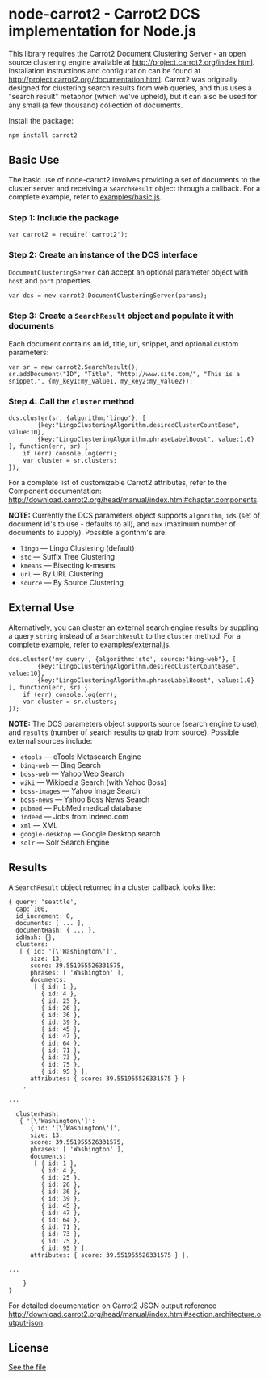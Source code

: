 # node-carrot2 - Carrot2 DCS implementation for Node.js

This library requires the Carrot2 Document Clustering Server - an open source clustering engine available at http://project.carrot2.org/index.html. Installation instructions and configuration can be found at http://project.carrot2.org/documentation.html. Carrot2 was originally designed for clustering search results from web queries, and thus uses a "search result" metaphor (which we've upheld), but it can also be used for any small (a few thousand) collection of documents.

Install the package:

	npm install carrot2

## Basic Use

The basic use of node-carrot2 involves providing a set of documents to the cluster server and receiving a `SearchResult` object through a callback. For a complete example, refer to [examples/basic.js](https://github.com/TeehanLax/node-carrot2/blob/master/examples/basic.js). 

### Step 1: Include the package

	var carrot2 = require('carrot2');

### Step 2: Create an instance of the DCS interface

`DocumentClusteringServer` can accept an optional parameter object with `host` and `port` properties.

	var dcs = new carrot2.DocumentClusteringServer(params);

### Step 3: Create a `SearchResult` object and populate it with documents 

Each document contains an id, title, url, snippet, and optional custom parameters:

	var sr = new carrot2.SearchResult();
	sr.addDocument("ID", "Title", "http://www.site.com/", "This is a snippet.", {my_key1:my_value1, my_key2:my_value2});

### Step 4: Call the `cluster` method

	dcs.cluster(sr, {algorithm:'lingo'}, [ 
            {key:"LingoClusteringAlgorithm.desiredClusterCountBase", value:10},
            {key:"LingoClusteringAlgorithm.phraseLabelBoost", value:1.0}
	], function(err, sr) {
	    if (err) console.log(err);
	    var cluster = sr.clusters;
	});

For a complete list of customizable Carrot2 attributes, refer to the Component documentation: http://download.carrot2.org/head/manual/index.html#chapter.components. 

**NOTE:** Currently the DCS parameters object supports `algorithm`, `ids` (set of document id's to use - defaults to all), and `max` (maximum number of documents to supply). Possible algorithm's are:

* `lingo` — Lingo Clustering (default)
* `stc` — Suffix Tree Clustering
* `kmeans` — Bisecting k-means
* `url` — By URL Clustering
* `source` — By Source Clustering

## External Use

Alternatively, you can cluster an external search engine results by suppling a query `string` instead of a `SearchResult` to the `cluster` method. For a complete example, refer to [examples/external.js](https://github.com/TeehanLax/node-carrot2/blob/master/examples/external.js).

	dcs.cluster('my query', {algorithm:'stc', source:"bing-web"}, [ 
            {key:"LingoClusteringAlgorithm.desiredClusterCountBase", value:10},
            {key:"LingoClusteringAlgorithm.phraseLabelBoost", value:1.0}
	], function(err, sr) {
	    if (err) console.log(err);
		var cluster = sr.clusters;
	});

**NOTE:** The DCS parameters object supports `source` (search engine to use), and `results` (number of search results to grab from source). Possible external sources include: 

* `etools` — eTools Metasearch Engine
* `bing-web` — Bing Search
* `boss-web` — Yahoo Web Search
* `wiki` — Wikipedia Search (with Yahoo Boss)
* `boss-images` — Yahoo Image Search
* `boss-news` — Yahoo Boss News Search
* `pubmed` — PubMed medical database
* `indeed` — Jobs from indeed.com
* `xml` — XML
* `google-desktop` — Google Desktop search
* `solr` — Solr Search Engine

## Results

A `SearchResult` object returned in a cluster callback looks like:

	{ query: 'seattle',
	  cap: 100,
	  id_increment: 0,
	  documents: [ ... ],
	  documentHash: { ... },
	  idHash: {},
	  clusters: 
	   [ { id: '[\'Washington\']',
		  size: 13,
		  score: 39.551955526331575,
		  phrases: [ 'Washington' ],
		  documents: 
		   [ { id: 1 },
		     { id: 4 },
		     { id: 25 },
		     { id: 26 },
		     { id: 36 },
		     { id: 39 },
		     { id: 45 },
		     { id: 47 },
		     { id: 64 },
		     { id: 71 },
		     { id: 73 },
		     { id: 75 },
		     { id: 95 } ],
		  attributes: { score: 39.551955526331575 } }
		,

	...
		     
	  clusterHash: 
	   { '[\'Washington\']': 
	      { id: '[\'Washington\']',
		  size: 13,
		  score: 39.551955526331575,
		  phrases: [ 'Washington' ],
		  documents: 
		   [ { id: 1 },
		     { id: 4 },
		     { id: 25 },
		     { id: 26 },
		     { id: 36 },
		     { id: 39 },
		     { id: 45 },
		     { id: 47 },
		     { id: 64 },
		     { id: 71 },
		     { id: 73 },
		     { id: 75 },
		     { id: 95 } ],
		  attributes: { score: 39.551955526331575 } },
	     
	...
	     
	    } 
	}

For detailed documentation on Carrot2 JSON output reference http://download.carrot2.org/head/manual/index.html#section.architecture.output-json.

## License

[See the file](https://github.com/TeehanLax/node-carrot2/blob/master/LICENSE)